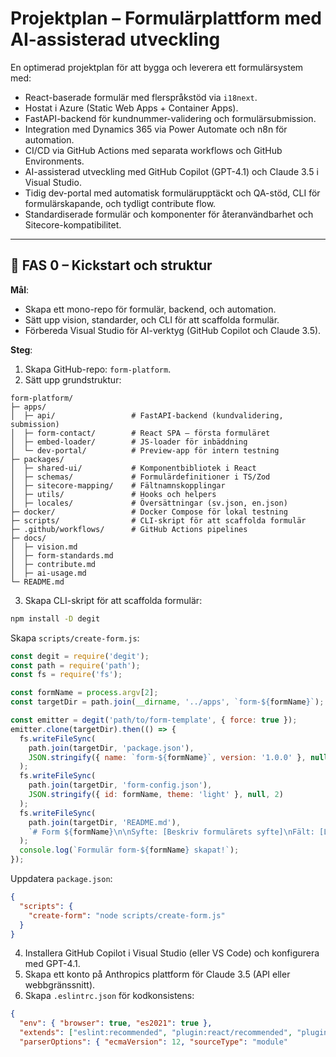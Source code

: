 # Projektplan – Formulärplattform med AI-assisterad utveckling

En optimerad projektplan för att bygga och leverera ett formulärsystem med:
- React-baserade formulär med flerspråkstöd via `i18next`.
- Hostat i Azure (Static Web Apps + Container Apps).
- FastAPI-backend för kundnummer-validering och formulärsubmission.
- Integration med Dynamics 365 via Power Automate och n8n för automation.
- CI/CD via GitHub Actions med separata workflows och GitHub Environments.
- AI-assisterad utveckling med GitHub Copilot (GPT-4.1) och Claude 3.5 i Visual Studio.
- Tidig dev-portal med automatisk formulärupptäckt och QA-stöd, CLI för formulärskapande, och tydligt contribute flow.
- Standardiserade formulär och komponenter för återanvändbarhet och Sitecore-kompatibilitet.

---

## 🧭 FAS 0 – Kickstart och struktur

**Mål**:
- Skapa ett mono-repo för formulär, backend, och automation.
- Sätt upp vision, standarder, och CLI för att scaffolda formulär.
- Förbereda Visual Studio för AI-verktyg (GitHub Copilot och Claude 3.5).

**Steg**:
1. Skapa GitHub-repo: `form-platform`.
2. Sätt upp grundstruktur:
```
form-platform/
├─ apps/
│  ├─ api/                 # FastAPI-backend (kundvalidering, submission)
│  ├─ form-contact/        # React SPA – första formuläret
│  ├─ embed-loader/        # JS-loader för inbäddning
│  └─ dev-portal/          # Preview-app för intern testning
├─ packages/
│  ├─ shared-ui/           # Komponentbibliotek i React
│  ├─ schemas/             # Formulärdefinitioner i TS/Zod
│  ├─ sitecore-mapping/    # Fältnamnskopplingar
│  ├─ utils/               # Hooks och helpers
│  ├─ locales/             # Översättningar (sv.json, en.json)
├─ docker/                 # Docker Compose för lokal testning
├─ scripts/                # CLI-skript för att scaffolda formulär
├─ .github/workflows/      # GitHub Actions pipelines
├─ docs/
│  ├─ vision.md
│  ├─ form-standards.md
│  ├─ contribute.md
│  ├─ ai-usage.md
└─ README.md
```
3. Skapa CLI-skript för att scaffolda formulär:
```bash
npm install -D degit
```
Skapa `scripts/create-form.js`:
```javascript
const degit = require('degit');
const path = require('path');
const fs = require('fs');

const formName = process.argv[2];
const targetDir = path.join(__dirname, '../apps', `form-${formName}`);

const emitter = degit('path/to/form-template', { force: true });
emitter.clone(targetDir).then(() => {
  fs.writeFileSync(
    path.join(targetDir, 'package.json'),
    JSON.stringify({ name: `form-${formName}`, version: '1.0.0' }, null, 2)
  );
  fs.writeFileSync(
    path.join(targetDir, 'form-config.json'),
    JSON.stringify({ id: formName, theme: 'light' }, null, 2)
  );
  fs.writeFileSync(
    path.join(targetDir, 'README.md'),
    `# Form ${formName}\n\nSyfte: [Beskriv formulärets syfte]\nFält: [Lista fält]\nSitecore-koppling: [Beskriv koppling]`
  );
  console.log(`Formulär form-${formName} skapat!`);
});
```
Uppdatera `package.json`:
```json
{
  "scripts": {
    "create-form": "node scripts/create-form.js"
  }
}
```
4. Installera GitHub Copilot i Visual Studio (eller VS Code) och konfigurera med GPT-4.1.
5. Skapa ett konto på Anthropics plattform för Claude 3.5 (API eller webbgränssnitt).
6. Skapa `.eslintrc.json` för kodkonsistens:
```json
{
  "env": { "browser": true, "es2021": true },
  "extends": ["eslint:recommended", "plugin:react/recommended", "plugin:@typescript-eslint/recommended"],
  "parserOptions": { "ecmaVersion": 12, "sourceType": "module"